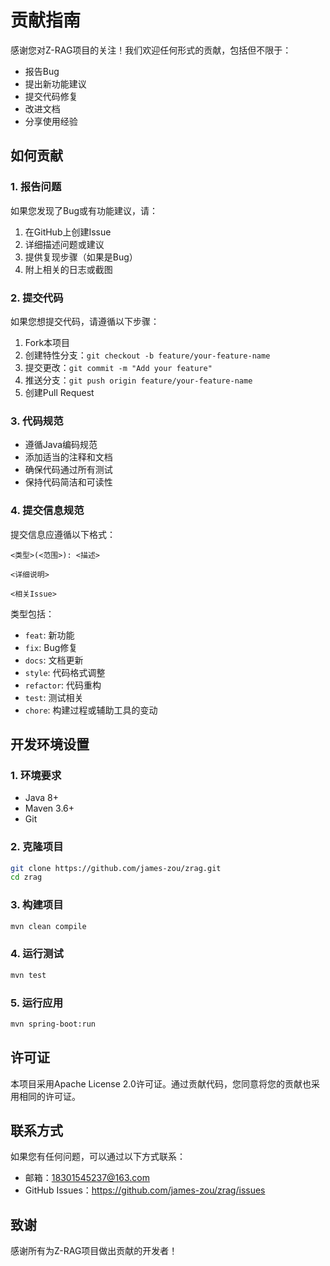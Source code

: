 # 贡献指南

感谢您对Z-RAG项目的关注！我们欢迎任何形式的贡献，包括但不限于：

- 报告Bug
- 提出新功能建议
- 提交代码修复
- 改进文档
- 分享使用经验

## 如何贡献

### 1. 报告问题

如果您发现了Bug或有功能建议，请：

1. 在GitHub上创建Issue
2. 详细描述问题或建议
3. 提供复现步骤（如果是Bug）
4. 附上相关的日志或截图

### 2. 提交代码

如果您想提交代码，请遵循以下步骤：

1. Fork本项目
2. 创建特性分支：`git checkout -b feature/your-feature-name`
3. 提交更改：`git commit -m "Add your feature"`
4. 推送分支：`git push origin feature/your-feature-name`
5. 创建Pull Request

### 3. 代码规范

- 遵循Java编码规范
- 添加适当的注释和文档
- 确保代码通过所有测试
- 保持代码简洁和可读性

### 4. 提交信息规范

提交信息应遵循以下格式：

```
<类型>(<范围>): <描述>

<详细说明>

<相关Issue>
```

类型包括：
- `feat`: 新功能
- `fix`: Bug修复
- `docs`: 文档更新
- `style`: 代码格式调整
- `refactor`: 代码重构
- `test`: 测试相关
- `chore`: 构建过程或辅助工具的变动

## 开发环境设置

### 1. 环境要求

- Java 8+
- Maven 3.6+
- Git

### 2. 克隆项目

```bash
git clone https://github.com/james-zou/zrag.git
cd zrag
```

### 3. 构建项目

```bash
mvn clean compile
```

### 4. 运行测试

```bash
mvn test
```

### 5. 运行应用

```bash
mvn spring-boot:run
```

## 许可证

本项目采用Apache License 2.0许可证。通过贡献代码，您同意将您的贡献也采用相同的许可证。

## 联系方式

如果您有任何问题，可以通过以下方式联系：

- 邮箱：18301545237@163.com
- GitHub Issues：https://github.com/james-zou/zrag/issues

## 致谢

感谢所有为Z-RAG项目做出贡献的开发者！
